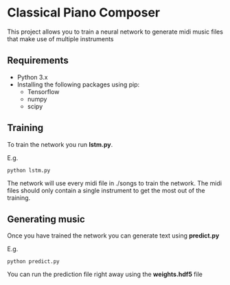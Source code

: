 # Classical Piano Composer

This project allows you to train a neural network to generate midi music files that make use of multiple instruments

## Requirements

* Python 3.x
* Installing the following packages using pip:
    * Tensorflow
    * numpy
    * scipy

## Training

To train the network you run **lstm.py**.

E.g.

```
python lstm.py
```

The network will use every midi file in ./songs to train the network. The midi files should only contain a single instrument to get the most out of the training.

## Generating music

Once you have trained the network you can generate text using **predict.py**

E.g.

```
python predict.py
```

You can run the prediction file right away using the **weights.hdf5** file
